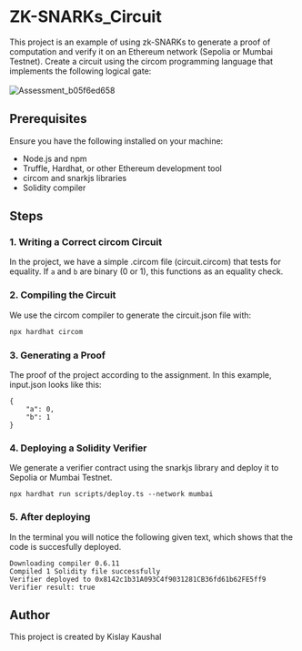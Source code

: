 # ZK-SNARKs_Circuit

This project is an example of using zk-SNARKs to generate a proof of computation and verify it on an Ethereum network (Sepolia or Mumbai Testnet).
Create a circuit using the circom programming language that implements the following logical gate:
<br></br>
![Assessment_b05f6ed658](https://github.com/KislayKaushal/zKSNARK_Circuit/assets/90495218/b686643f-fdb5-40e9-8b9f-5ac2caa329f3)

## Prerequisites

Ensure you have the following installed on your machine:
- Node.js and npm
- Truffle, Hardhat, or other Ethereum development tool
- circom and snarkjs libraries
- Solidity compiler

## Steps

### 1. Writing a Correct circom Circuit

In the project, we have a simple .circom file (circuit.circom) that tests for equality. If `a` and `b` are binary (0 or 1), this functions as an equality check.

### 2. Compiling the Circuit

We use the circom compiler to generate the circuit.json file with:

```bash
npx hardhat circom
```
### 3. Generating a Proof
The proof of the project according to the assignment.
In this example, input.json looks like this:

```
{
    "a": 0,
    "b": 1
}
```
### 4. Deploying a Solidity Verifier
We generate a verifier contract using the snarkjs library and deploy it to Sepolia or Mumbai Testnet.
```
npx hardhat run scripts/deploy.ts --network mumbai
```
### 5. After deploying
In the terminal you will notice the following given text, which shows that the code is succesfully deployed.
```
Downloading compiler 0.6.11
Compiled 1 Solidity file successfully
Verifier deployed to 0x8142c1b31A093C4f9031281CB36fd61b62FE5ff9
Verifier result: true
```
## Author
This project is created by Kislay Kaushal
